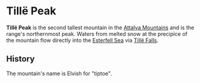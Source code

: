# Tillë Peak

**Tillë Peak** is the second tallest mountain in the [Attalya Mountains](../attalya-mountains.md) and is the range's northernmost peak. Waters from melted snow at the precipice of the mountain flow directly into the [Esterfell Sea](../../esterfell-sea/esterfell-sea.md) via [Tillë Falls](tille-falls.md).

## History

The mountain's name is Elvish for "tiptoe".
